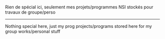 Rien de spécial ici, seulement mes projets/programmes NSI stockés pour travaux de groupe/perso
_____________________________
Nothing special here, just my prog projects/programs stored here for my group works/personal stuff
